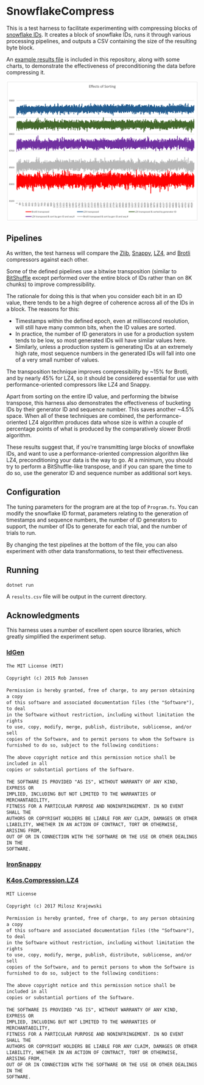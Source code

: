 # SnowflakeCompress

This is a test harness to facilitate experimenting with compressing blocks of [snowflake IDs](https://en.wikipedia.org/wiki/Snowflake_ID). It creates a block of snowflake IDs, runs it through various processing pipelines, and outputs a CSV containing the size of the resulting byte block.

An [example results file](docs/results-3gen.xlsx) is included in this repository, along with some charts, to demonstrate the effectiveness of preconditioning the data before compressing it.

![chart showing benefits of preconditioning data](docs/sorting_effects.png)

## Pipelines

As written, the test harness will compare the [Zlib](https://en.wikipedia.org/wiki/Zlib), [Snappy](https://en.wikipedia.org/wiki/Snappy_(compression)), [LZ4](https://en.wikipedia.org/wiki/LZ4_(compression_algorithm)), and [Brotli](https://en.wikipedia.org/wiki/Brotli) compressors against each other.
 
Some of the defined pipelines use a bitwise transposition (similar to [BitShuffle](https://github.com/kiyo-masui/bitshuffle) except performed over the entire block of IDs rather than on 8K chunks) to improve compressibility.

The rationale for doing this is that when you consider each bit in an ID value, there tends to be a high degree of coherence across all of the IDs in a block. The reasons for this:

* Timestamps within the defined epoch, even at millisecond resolution, will still have many common bits, when the ID values are sorted.
* In practice, the number of ID generators in use for a production system tends to be low, so most generated IDs will have similar values here.
* Similarly, unless a production system is generating IDs at an extremely high rate, most sequence numbers in the generated IDs will fall into one of a very small number of values.

The transposition technique improves compressibility by ~15% for Brotli, and by nearly 45% for LZ4, so it should be considered essential for use with performance-oriented compressors like LZ4 and Snappy.

Apart from sorting on the entire ID value, and performing the bitwise transpose, this harness also demonstrates the effectiveness of bucketing IDs by their generator ID and sequence number. This saves another ~4.5% space. When all of these techniques are combined, the performance-oriented LZ4 algorithm produces data whose size is within a couple of percentage points of what is produced by the comparatively slower Brotli algorithm.

These results suggest that, if you're transmitting large blocks of snowflake IDs, and want to use a performance-oriented compression algorithm like LZ4, preconditioning your data is the way to go. At a minimum, you should try to perform a BitShuffle-like transpose, and if you can spare the time to do so, use the generator ID and sequence number as additional sort keys.

## Configuration

The tuning parameters for the program are at the top of `Program.fs`. You can modify the snowflake ID format, parameters relating to the generation of timestamps and sequence numbers, the number of ID generators to support, the number of IDs to generate for each trial, and the number of trials to run.

By changing the test pipelines at the bottom of the file, you can also experiment with other data transformations, to test their effectiveness.

## Running

    dotnet run

A `results.csv` file will be output in the current directory.

## Acknowledgments

This harness uses a number of excellent open source libraries, which greatly simplified the experiment setup.

### [IdGen](https://github.com/RobThree/IdGen)

    The MIT License (MIT)

    Copyright (c) 2015 Rob Janssen
    
    Permission is hereby granted, free of charge, to any person obtaining a copy
    of this software and associated documentation files (the "Software"), to deal
    in the Software without restriction, including without limitation the rights
    to use, copy, modify, merge, publish, distribute, sublicense, and/or sell
    copies of the Software, and to permit persons to whom the Software is
    furnished to do so, subject to the following conditions:
    
    The above copyright notice and this permission notice shall be included in all
    copies or substantial portions of the Software.
    
    THE SOFTWARE IS PROVIDED "AS IS", WITHOUT WARRANTY OF ANY KIND, EXPRESS OR
    IMPLIED, INCLUDING BUT NOT LIMITED TO THE WARRANTIES OF MERCHANTABILITY,
    FITNESS FOR A PARTICULAR PURPOSE AND NONINFRINGEMENT. IN NO EVENT SHALL THE
    AUTHORS OR COPYRIGHT HOLDERS BE LIABLE FOR ANY CLAIM, DAMAGES OR OTHER
    LIABILITY, WHETHER IN AN ACTION OF CONTRACT, TORT OR OTHERWISE, ARISING FROM,
    OUT OF OR IN CONNECTION WITH THE SOFTWARE OR THE USE OR OTHER DEALINGS IN THE
    SOFTWARE.

### [IronSnappy](https://github.com/aloneguid/IronSnappy)

### [K4os.Compression.LZ4](https://github.com/MiloszKrajewski/K4os.Compression.LZ4)

    MIT License
    
    Copyright (c) 2017 Milosz Krajewski
    
    Permission is hereby granted, free of charge, to any person obtaining a copy
    of this software and associated documentation files (the "Software"), to deal
    in the Software without restriction, including without limitation the rights
    to use, copy, modify, merge, publish, distribute, sublicense, and/or sell
    copies of the Software, and to permit persons to whom the Software is
    furnished to do so, subject to the following conditions:
    
    The above copyright notice and this permission notice shall be included in all
    copies or substantial portions of the Software.
    
    THE SOFTWARE IS PROVIDED "AS IS", WITHOUT WARRANTY OF ANY KIND, EXPRESS OR
    IMPLIED, INCLUDING BUT NOT LIMITED TO THE WARRANTIES OF MERCHANTABILITY,
    FITNESS FOR A PARTICULAR PURPOSE AND NONINFRINGEMENT. IN NO EVENT SHALL THE
    AUTHORS OR COPYRIGHT HOLDERS BE LIABLE FOR ANY CLAIM, DAMAGES OR OTHER
    LIABILITY, WHETHER IN AN ACTION OF CONTRACT, TORT OR OTHERWISE, ARISING FROM,
    OUT OF OR IN CONNECTION WITH THE SOFTWARE OR THE USE OR OTHER DEALINGS IN THE
    SOFTWARE.
